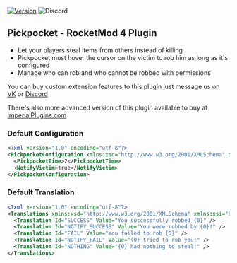 [![Version](https://img.shields.io/github/release/RestoreMonarchyPlugins/Pickpocket.svg)](https://github.com/RestoreMonarchyPlugins/Pickpocket/releases) ![Discord](https://discordapp.com/api/guilds/520355060312440853/widget.png)
## Pickpocket - RocketMod 4 Plugin
* Let your players steal items from others instead of killing
* Pickpocket must hover the cursor on the victim to rob him as long as it's configured
* Manage who can rob and who cannot be robbed with permissions

You can buy custom extension features to this plugin just message us on [VK](https://vk.com/pluginsrestoremonarchy) or [Discord](https://discord.gg/yBztk3w)

There's also more advanced version of this plugin available to buy at [ImperialPlugins.com](https://imperialplugins.com/Products/ProductDetails/162)

### Default Configuration
```xml
<?xml version="1.0" encoding="utf-8"?>
<PickpocketConfiguration xmlns:xsd="http://www.w3.org/2001/XMLSchema" xmlns:xsi="http://www.w3.org/2001/XMLSchema-instance">
  <PickpocketTime>2</PickpocketTime>
  <NotifyVictim>true</NotifyVictim>
</PickpocketConfiguration>
```

### Default Translation
```xml
<?xml version="1.0" encoding="utf-8"?>
<Translations xmlns:xsd="http://www.w3.org/2001/XMLSchema" xmlns:xsi="http://www.w3.org/2001/XMLSchema-instance">
  <Translation Id="SUCCESS" Value="You successfully robbed {0}" />
  <Translation Id="NOTIFY_SUCCESS" Value="You were robbed by {0}!" />
  <Translation Id="FAIL" Value="You failed to rob {0}" />
  <Translation Id="NOTIFY_FAIL" Value="{0} tried to rob you!" />
  <Translation Id="NOTHING" Value="{0} had nothing to steal!" />
</Translations>
```
